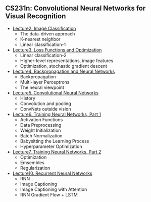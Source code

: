 ## CS231n: Convolutional Neural Networks for Visual Recognition

- [Lecture2. Image Classification](https://www.notion.so/Lecture2-Image-Classification-8973d952763345099fb14a0ff659c639)
  - The data-driven approach
  - K-nearest neighbor
  - Linear classification-1
- [Lecture3. Loss Functions and Optimization](https://www.notion.so/Lecture3-Loss-Functions-and-Optimization-1da852510c6645fcaf6d908459233ffe)
  - Linear classification-2
  - Higher-level representations, image features
  - Optimization, stochastic gradient descent
- [Lecture4. Backpropagation and Neural Networks](https://www.notion.so/Lecture4-Backpropagation-and-Neural-Networks-6832cab1c78f41dd9fc60079db584a71)
  - Backpropagation
  - Multi-layer Perceptrons
  - The neural viewpoint
- [Lecture5. Convolutional Neural Networks](https://foul-beechnut-069.notion.site/Lecture5-Convolutional-Neural-Networks-9e4edee56c36462f8540ec1109934c46)
  - History 
  - Convolution and pooling 
  - ConvNets outside vision
- [Lecture6. Training Neural Networks, Part 1](https://foul-beechnut-069.notion.site/Lecture6-Training-Neural-Networks-Part-1-1e2e4ba1fc314c2d832ecd917b2a3188)
  - Activation Functions
  - Data Preprocessing
  - Weight Initialization
  - Batch Normalization
  - Babysitting the Learning Process
  - Hyperparameter Optimization
- [Lecture7. Training Neural Networks, Part 2](https://foul-beechnut-069.notion.site/Lecture7-Training-Neural-Networks-Part-2-e6760f1f7df84bac846412f5cdbe139a)
  - Optimization
  - Emsembles
  - Regularization
- [Lecture10. Recurrent Neural Networks](https://foul-beechnut-069.notion.site/Lecture10-Recurrent-Neural-Networks-626a4b3ce9584d8dbcee097899232b59)
  - RNN
  - Image Captioning
  - Image Captioning with Attention
  - RNN Gradient Flow + LSTM
